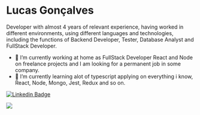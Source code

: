 # Lucas Gonçalves

Developer with almost 4 years of relevant experience, having worked in different environments, using different languages and technologies, including the functions of Backend Developer, Tester, Database Analyst and FullStack Developer.

- 🔭 I’m currently working at home as FullStack Developer React and Node on freelance projects and I am looking for a permanent job in some company. 
- 🌱 I’m currently learning alot of typescript applying on everything i know, React, Node, Mongo, Jest, Redux and so on.

[![Linkedin Badge](https://img.shields.io/badge/-LinkedIn-blue?style=for-the-badge&logo=Linkedin&logoColor=white&link=https://www.linkedin.com/in/lucas-gon%C3%A7alves-3a7911b2/?locale=pt_BR)](https://www.linkedin.com/in/lucas-gon%C3%A7alves-3a7911b2/?locale=pt_BR)

[![](https://img.shields.io/badge/-lucasg.floripa%40gmail.com-%2399d3f5?style=for-the-badge)](lucasg.floripa@gmail.com)
